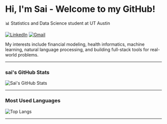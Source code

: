 # Hi, I'm Sai - Welcome to my GitHub!

📊 Statistics and Data Science student at UT Austin

[![LinkedIn](https://img.shields.io/badge/-LinkedIn-0A66C2?style=flat&logo=linkedin&logoColor=white)](https://linkedin.com/in/thesaiearanti)
[![Gmail](https://img.shields.io/badge/Gmail-D14836?style=flat&logo=gmail&logoColor=white)](mailto:saipreetam.earanti@utexas.edu)

My interests include financial modeling, health informatics, machine learning, natural language processing, and building full-stack tools for real-world problems.

---

### sai's GitHub Stats

![Sai's GitHub Stats](https://github-readme-stats.vercel.app/api?username=TheSaiEaranti&show_icons=true&theme=tokyonight&hide_title=true&hide=prs,issues)

---

### Most Used Languages

![Top Langs](https://github-readme-stats.vercel.app/api/top-langs/?username=TheSaiEaranti&layout=compact&theme=tokyonight&hide_title=true)

---

